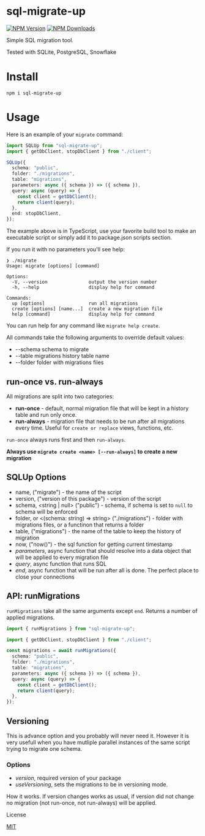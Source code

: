 # sql-migrate-up

[![NPM Version](https://img.shields.io/npm/v/sql-migrate-up.svg?style=flat-square)](https://www.npmjs.com/package/sql-migrate-up)
[![NPM Downloads](https://img.shields.io/npm/dt/sql-migrate-up.svg?style=flat-square)](https://www.npmjs.com/package/sql-migrate-up)

Simple SQL migration tool.

Tested with SQLite, PostgreSQL, Snowflake

# Install

`npm i sql-migrate-up`

# Usage

Here is an example of your `migrate` command:

```typescript
import SQLUp from "sql-migrate-up";
import { getDbClient, stopDbClient } from "./client";

SQLUp({
  schema: "public",
  folder: "./migrations",
  table: "migrations",
  parameters: async ({ schema }) => ({ schema }),
  query: async (query) => {
    const client = getDbClient();
    return client(query);
  },
  end: stopDbClient,
});
```

The example above is in TypeScript, use your favorite build tool to make an executable script or simply add it to package.json scripts section.

If you run it with no parameters you'll see help:

```
❯ ./migrate
Usage: migrate [options] [command]

Options:
  -V, --version               output the version number
  -h, --help                  display help for command

Commands:
  up [options]                run all migrations
  create [options] [name...]  create a new migration file
  help [command]              display help for command
```

You can run help for any command like `migrate help create`.

All commands take the following arguments to override default values:

- --schema <string> schema to migrate
- --table <string> migrations history table name
- --folder <string> folder with migrations files

## run-once vs. run-always

All migrations are split into two categories:

- **run-once** - default, normal migration file that will be kept in a history table and run only once.
- **run-always** - migration file that needs to be run after all migrations every time. Useful for `create or replace` views, functions, etc.

`run-once` always runs first and then `run-always`.

**Always use `migrate create <name> [--run-always]` to create a new migration**

## SQLUp Options

- name, <string> ("migrate") - the name of the script
- version, <string> ("version of this package") - version of the script
- schema, <string | null> ("public") - schema, if schema is set to `null` to schema will be enforced
- folder, <string> or <(schema: string) => string> ("./migrations") - folder with migrations files, or a functinon that returns a folder
- table, <string> ("migrations") - the name of the table to keep the history of migration
- now, <string> ("now()") - the sql function for getting current timestamp
- _parameters_, async function that should resolve into a data object that will be applied to every migration file
- _query_, async function that runs SQL
- _end_, async function that will be run after all is done. The perfect place to close your connections

## API: runMigrations

`runMigrations` take all the same arguments except `end`. Returns a number of applied migrations.

```ts
import { runMigrations } from "sql-migrate-up";

import { getDbClient, stopDbClient } from "./client";

const migrations = await runMigrations({
  schema: "public",
  folder: "./migrations",
  table: "migrations",
  parameters: async ({ schema }) => ({ schema }),
  query: async (query) => {
    const client = getDbClient();
    return client(query);
  },
});
```

## Versioning

This is advance option and you probably will never need it. However it is very usefull when you have mutliple parallel instances of the same script trying to migrate one schema.

### Options

- _version_, <string> required version of your package
- _useVersioning_, <true> sets the migrations to be in versioning mode.

How it works. If version changes works as usual, if version did not change no migration (not run-once, not run-always) will be applied.

License

[MIT](LICENSE)
